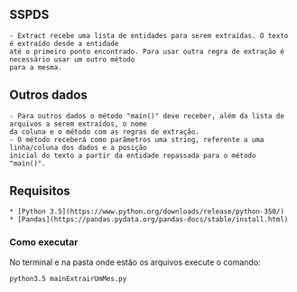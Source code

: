 ## SSPDS
	- Extract recebe uma lista de entidades para serem extraídas. O texto é extraído desde a entidade
	até o primeiro ponto encontrado. Para usar outra regra de extração é necessário usar um outro método
	para a mesma.
## Outros dados
	- Para outros dados o método "main()" deve receber, além da lista de arquivos a serem extraídos, o nome
	da coluna e o método com as regras de extração.
	- O método receberá como parâmetros uma string, referente a uma linha/coluna dos dados e a posição
	inicial do texto a partir da entidade repassada para o método "main()".

## Requisitos
	* [Python 3.5](https://www.python.org/downloads/release/python-350/)
	* [Pandas](https://pandas.pydata.org/pandas-docs/stable/install.html)

### Como executar
No terminal e na pasta onde estão os arquivos execute o comando:
```
python3.5 mainExtrairUmMes.py
```

